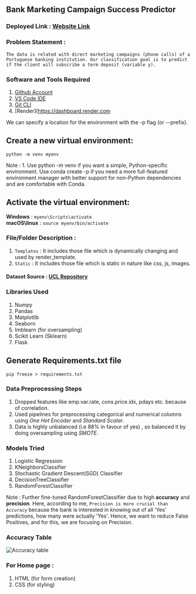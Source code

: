 ## Bank Marketing Campaign Success Predictor

### Deployed Link : [Website Link](https://bank-marketing-campaign-success-predictor.onrender.com)

### Problem Statement :
`The data is related with direct marketing campaigns (phone calls) of a Portuguese banking institution. Our classification goal is to predict if the client will subscribe a term deposit (variable y).`

### Software and Tools Required

1. [Github Account](https://github.com)
2. [VS Code IDE](https://code.visualstudio.com/)
3. [Git CLI](https://git-scm.com/book/en/v2/Getting-Started-The-Command-Line)
4. [Render](https://dashboard.render.com

We can specify a location for the environment with the -p flag (or --prefix).

## Create a  new virtual environment:
`python -m venv myenv`

Note : 1. Use python -m venv if you want a simple, Python-specific environment.
Use conda create -p if you need a more full-featured environment manager with better support for non-Python dependencies and are comfortable with Conda.


## Activate the virtual environment:

**Windows** : `myenv\Scripts\activate` <br>
**macOS\linux** : `source myenv/bin/activate`

### File/Folder Description :
1. `Templates` : It includes those file which is dynamically changing and used by render_template.
2. `Static` : It includes those file which is static in nature like css, js, images.

#### Dataset Source : [UCL Repository](https://archive.ics.uci.edu/dataset/222/bank+marketing)

### Libraries Used 
1. Numpy
2. Pandas
3. Matplotlib
4. Seaborn
5. Imblearn (for oversampling)
6. Scikit Learn (Sklearn)
7. Flask


## Generate Requirements.txt file
`pip freeze > requirements.txt`

### Data Preprocessing Steps
1. Dropped features like emp.var.rate, cons.price.idx, pdays etc. because of correlation.
2. Used pipelines for preprocessing categorical and numerical columns using _One Hot Encoder_ and _Standard Scalar_.
3. Data is highly unbalanced (i.e 88% in favour of yes) , so balanced it by doing oversampling using _SMOTE_.

### Models Tried 
1. Logistic Regression
2. KNeighborsClassifier
3. Stochastic Gradient Descent(SGD) Classifier
4. DecisionTreeClassifier
5. RandomForestClassifier

Note : Further fine-tuned RandomForestClassifier due to high **accuracy** and **precision**.
Here, according to me, `Precision is more crucial than Accuracy` because the bank is interested in knowing out of all 'Yes' predictions, how many were actually 'Yes'. Hence, we want to reduce False Positives, and for this, we are focusing on Precision.
### Accuracy Table 
![Accuracy table](model_accuracy.png)

### For Home page :
1. HTML (for form creation)
2. CSS (for styling)

